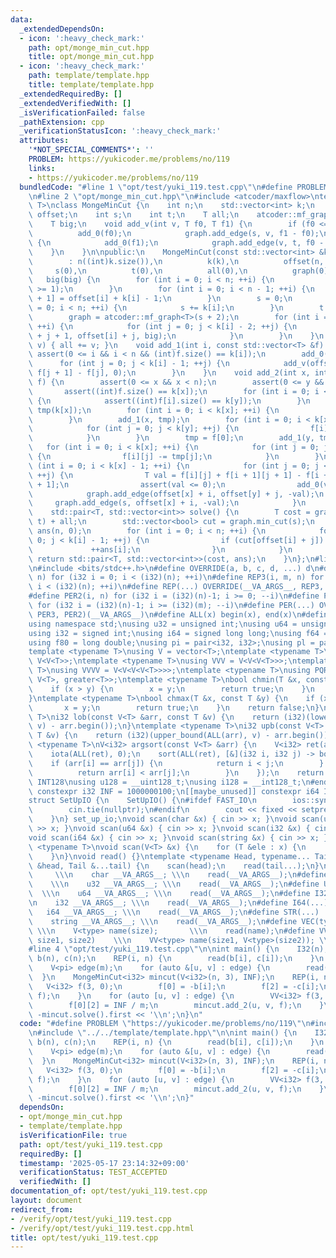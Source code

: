 ```yaml
---
data:
  _extendedDependsOn:
  - icon: ':heavy_check_mark:'
    path: opt/monge_min_cut.hpp
    title: opt/monge_min_cut.hpp
  - icon: ':heavy_check_mark:'
    path: template/template.hpp
    title: template/template.hpp
  _extendedRequiredBy: []
  _extendedVerifiedWith: []
  _isVerificationFailed: false
  _pathExtension: cpp
  _verificationStatusIcon: ':heavy_check_mark:'
  attributes:
    '*NOT_SPECIAL_COMMENTS*': ''
    PROBLEM: https://yukicoder.me/problems/no/119
    links:
    - https://yukicoder.me/problems/no/119
  bundledCode: "#line 1 \"opt/test/yuki_119.test.cpp\"\n#define PROBLEM \"https://yukicoder.me/problems/no/119\"\
    \n#line 2 \"opt/monge_min_cut.hpp\"\n#include <atcoder/maxflow>\ntemplate <typename\
    \ T>\nclass MongeMinCut {\n    int n;\n    std::vector<int> k;\n    std::vector<int>\
    \ offset;\n    int s;\n    int t;\n    T all;\n    atcoder::mf_graph<T> graph;\n\
    \    T big;\n    void add_v(int v, T f0, T f1) {\n        if (f0 <= f1) {\n  \
    \          add_0(f0);\n            graph.add_edge(s, v, f1 - f0);\n        } else\
    \ {\n            add_0(f1);\n            graph.add_edge(v, t, f0 - f1);\n    \
    \    }\n    }\n\npublic:\n    MongeMinCut(const std::vector<int> &k, T big)\n\
    \        : n((int)k.size()),\n          k(k),\n          offset(n, 0),\n     \
    \     s(0),\n          t(0),\n          all(0),\n          graph(0),\n       \
    \   big(big) {\n        for (int i = 0; i < n; ++i) {\n            assert(k[i]\
    \ >= 1);\n        }\n        for (int i = 0; i < n - 1; ++i) {\n            offset[i\
    \ + 1] = offset[i] + k[i] - 1;\n        }\n        s = 0;\n        for (int i\
    \ = 0; i < n; ++i) {\n            s += k[i];\n        }\n        t = s + 1;\n\
    \        graph = atcoder::mf_graph<T>(s + 2);\n        for (int i = 0; i < n;\
    \ ++i) {\n            for (int j = 0; j < k[i] - 2; ++j) {\n                graph.add_edge(offset[i]\
    \ + j + 1, offset[i] + j, big);\n            }\n        }\n    }\n    void add_0(T\
    \ v) { all += v; }\n    void add_1(int i, const std::vector<T> &f) {\n       \
    \ assert(0 <= i && i < n && (int)f.size() == k[i]);\n        add_0(f[0]);\n  \
    \      for (int j = 0; j < k[i] - 1; ++j) {\n            add_v(offset[i] + j,\
    \ f[j + 1] - f[j], 0);\n        }\n    }\n    void add_2(int x, int y, std::vector<std::vector<T>>\
    \ f) {\n        assert(0 <= x && x < n);\n        assert(0 <= y && y < n);\n \
    \       assert((int)f.size() == k[x]);\n        for (int i = 0; i < k[x]; ++i)\
    \ {\n            assert((int)f[i].size() == k[y]);\n        }\n        std::vector<T>\
    \ tmp(k[x]);\n        for (int i = 0; i < k[x]; ++i) {\n            tmp[i] = f[i][0];\n\
    \        }\n        add_1(x, tmp);\n        for (int i = 0; i < k[x]; ++i) {\n\
    \            for (int j = 0; j < k[y]; ++j) {\n                f[i][j] -= tmp[i];\n\
    \            }\n        }\n        tmp = f[0];\n        add_1(y, tmp);\n     \
    \   for (int i = 0; i < k[x]; ++i) {\n            for (int j = 0; j < k[y]; ++j)\
    \ {\n                f[i][j] -= tmp[j];\n            }\n        }\n        for\
    \ (int i = 0; i < k[x] - 1; ++i) {\n            for (int j = 0; j < k[y] - 1;\
    \ ++j) {\n                T val = f[i][j] + f[i + 1][j + 1] - f[i + 1][j] - f[i][j\
    \ + 1];\n                assert(val <= 0);\n                add_0(val);\n    \
    \            graph.add_edge(offset[x] + i, offset[y] + j, -val);\n           \
    \     graph.add_edge(s, offset[x] + i, -val);\n            }\n        }\n    }\n\
    \    std::pair<T, std::vector<int>> solve() {\n        T cost = graph.flow(s,\
    \ t) + all;\n        std::vector<bool> cut = graph.min_cut(s);\n        std::vector<int>\
    \ ans(n, 0);\n        for (int i = 0; i < n; ++i) {\n            for (int j =\
    \ 0; j < k[i] - 1; ++j) {\n                if (cut[offset[i] + j]) {\n       \
    \             ++ans[i];\n                }\n            }\n        }\n       \
    \ return std::pair<T, std::vector<int>>(cost, ans);\n    }\n};\n#line 2 \"template/template.hpp\"\
    \n#include <bits/stdc++.h>\n#define OVERRIDE(a, b, c, d, ...) d\n#define REP2(i,\
    \ n) for (i32 i = 0; i < (i32)(n); ++i)\n#define REP3(i, m, n) for (i32 i = (i32)(m);\
    \ i < (i32)(n); ++i)\n#define REP(...) OVERRIDE(__VA_ARGS__, REP3, REP2)(__VA_ARGS__)\n\
    #define PER2(i, n) for (i32 i = (i32)(n)-1; i >= 0; --i)\n#define PER3(i, m, n)\
    \ for (i32 i = (i32)(n)-1; i >= (i32)(m); --i)\n#define PER(...) OVERRIDE(__VA_ARGS__,\
    \ PER3, PER2)(__VA_ARGS__)\n#define ALL(x) begin(x), end(x)\n#define LEN(x) (i32)(x.size())\n\
    using namespace std;\nusing u32 = unsigned int;\nusing u64 = unsigned long long;\n\
    using i32 = signed int;\nusing i64 = signed long long;\nusing f64 = double;\n\
    using f80 = long double;\nusing pi = pair<i32, i32>;\nusing pl = pair<i64, i64>;\n\
    template <typename T>\nusing V = vector<T>;\ntemplate <typename T>\nusing VV =\
    \ V<V<T>>;\ntemplate <typename T>\nusing VVV = V<V<V<T>>>;\ntemplate <typename\
    \ T>\nusing VVVV = V<V<V<V<T>>>>;\ntemplate <typename T>\nusing PQR = priority_queue<T,\
    \ V<T>, greater<T>>;\ntemplate <typename T>\nbool chmin(T &x, const T &y) {\n\
    \    if (x > y) {\n        x = y;\n        return true;\n    }\n    return false;\n\
    }\ntemplate <typename T>\nbool chmax(T &x, const T &y) {\n    if (x < y) {\n \
    \       x = y;\n        return true;\n    }\n    return false;\n}\ntemplate <typename\
    \ T>\ni32 lob(const V<T> &arr, const T &v) {\n    return (i32)(lower_bound(ALL(arr),\
    \ v) - arr.begin());\n}\ntemplate <typename T>\ni32 upb(const V<T> &arr, const\
    \ T &v) {\n    return (i32)(upper_bound(ALL(arr), v) - arr.begin());\n}\ntemplate\
    \ <typename T>\nV<i32> argsort(const V<T> &arr) {\n    V<i32> ret(arr.size());\n\
    \    iota(ALL(ret), 0);\n    sort(ALL(ret), [&](i32 i, i32 j) -> bool {\n    \
    \    if (arr[i] == arr[j]) {\n            return i < j;\n        } else {\n  \
    \          return arr[i] < arr[j];\n        }\n    });\n    return ret;\n}\n#ifdef\
    \ INT128\nusing u128 = __uint128_t;\nusing i128 = __int128_t;\n#endif\n[[maybe_unused]]\
    \ constexpr i32 INF = 1000000100;\n[[maybe_unused]] constexpr i64 INF64 = 3000000000000000100;\n\
    struct SetUpIO {\n    SetUpIO() {\n#ifdef FAST_IO\n        ios::sync_with_stdio(false);\n\
    \        cin.tie(nullptr);\n#endif\n        cout << fixed << setprecision(15);\n\
    \    }\n} set_up_io;\nvoid scan(char &x) { cin >> x; }\nvoid scan(u32 &x) { cin\
    \ >> x; }\nvoid scan(u64 &x) { cin >> x; }\nvoid scan(i32 &x) { cin >> x; }\n\
    void scan(i64 &x) { cin >> x; }\nvoid scan(string &x) { cin >> x; }\ntemplate\
    \ <typename T>\nvoid scan(V<T> &x) {\n    for (T &ele : x) {\n        scan(ele);\n\
    \    }\n}\nvoid read() {}\ntemplate <typename Head, typename... Tail>\nvoid read(Head\
    \ &head, Tail &...tail) {\n    scan(head);\n    read(tail...);\n}\n#define CHAR(...)\
    \     \\\n    char __VA_ARGS__; \\\n    read(__VA_ARGS__);\n#define U32(...) \
    \    \\\n    u32 __VA_ARGS__; \\\n    read(__VA_ARGS__);\n#define U64(...)   \
    \  \\\n    u64 __VA_ARGS__; \\\n    read(__VA_ARGS__);\n#define I32(...)     \\\
    \n    i32 __VA_ARGS__; \\\n    read(__VA_ARGS__);\n#define I64(...)     \\\n \
    \   i64 __VA_ARGS__; \\\n    read(__VA_ARGS__);\n#define STR(...)        \\\n\
    \    string __VA_ARGS__; \\\n    read(__VA_ARGS__);\n#define VEC(type, name, size)\
    \ \\\n    V<type> name(size);       \\\n    read(name);\n#define VVEC(type, name,\
    \ size1, size2)    \\\n    VV<type> name(size1, V<type>(size2)); \\\n    read(name);\n\
    #line 4 \"opt/test/yuki_119.test.cpp\"\n\nint main() {\n    I32(n);\n    V<i32>\
    \ b(n), c(n);\n    REP(i, n) {\n        read(b[i], c[i]);\n    }\n    I32(m)\n\
    \    V<pi> edge(m);\n    for (auto &[u, v] : edge) {\n        read(u, v);\n  \
    \  }\n    MongeMinCut<i32> mincut(V<i32>(n, 3), INF);\n    REP(i, n) {\n     \
    \   V<i32> f(3, 0);\n        f[0] = -b[i];\n        f[2] = -c[i];\n        mincut.add_1(i,\
    \ f);\n    }\n    for (auto [u, v] : edge) {\n        VV<i32> f(3, V<i32>(3, 0));\n\
    \        f[0][2] = INF / m;\n        mincut.add_2(u, v, f);\n    }\n    cout <<\
    \ -mincut.solve().first << '\\n';\n}\n"
  code: "#define PROBLEM \"https://yukicoder.me/problems/no/119\"\n#include \"../../opt/monge_min_cut.hpp\"\
    \n#include \"../../template/template.hpp\"\n\nint main() {\n    I32(n);\n    V<i32>\
    \ b(n), c(n);\n    REP(i, n) {\n        read(b[i], c[i]);\n    }\n    I32(m)\n\
    \    V<pi> edge(m);\n    for (auto &[u, v] : edge) {\n        read(u, v);\n  \
    \  }\n    MongeMinCut<i32> mincut(V<i32>(n, 3), INF);\n    REP(i, n) {\n     \
    \   V<i32> f(3, 0);\n        f[0] = -b[i];\n        f[2] = -c[i];\n        mincut.add_1(i,\
    \ f);\n    }\n    for (auto [u, v] : edge) {\n        VV<i32> f(3, V<i32>(3, 0));\n\
    \        f[0][2] = INF / m;\n        mincut.add_2(u, v, f);\n    }\n    cout <<\
    \ -mincut.solve().first << '\\n';\n}"
  dependsOn:
  - opt/monge_min_cut.hpp
  - template/template.hpp
  isVerificationFile: true
  path: opt/test/yuki_119.test.cpp
  requiredBy: []
  timestamp: '2025-05-17 23:14:32+09:00'
  verificationStatus: TEST_ACCEPTED
  verifiedWith: []
documentation_of: opt/test/yuki_119.test.cpp
layout: document
redirect_from:
- /verify/opt/test/yuki_119.test.cpp
- /verify/opt/test/yuki_119.test.cpp.html
title: opt/test/yuki_119.test.cpp
---
```

